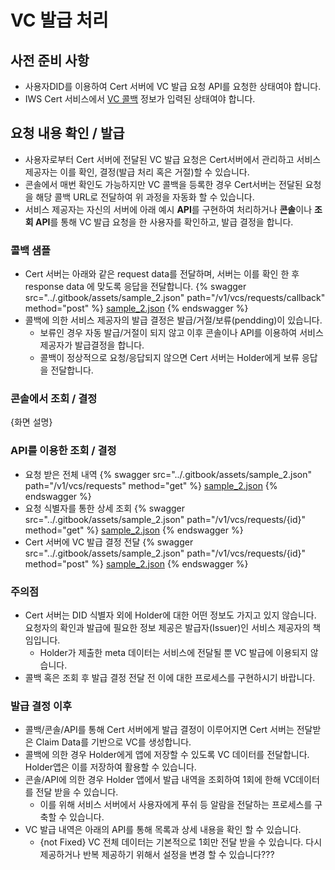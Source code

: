 # VC 발급 처리

## 사전 준비 사항

- 사용자DID를 이용하여 Cert 서버에 VC 발급 요청 API를 요청한 상태여야 합니다.
- IWS Cert 서비스에서 [VC 콜백](../setting/callbacks.md) 정보가 입력된 상태여야 합니다.

## 요청 내용 확인 / 발급

- 사용자로부터 Cert 서버에 전달된 VC 발급 요청은 Cert서버에서 관리하고 서비스 제공자는 이를 확인, 결정(발급 처리 혹은 거절)할 수 있습니다.
- 콘솔에서 매번 확인도 가능하지만 VC 콜백을 등록한 경우 Cert서버는 전달된 요청을 해당 콜백 URL로 전달하여 위 과정을 자동화 할 수 있습니다.
- 서비스 제공자는 자신의 서버에 아래 예시 **API**를 구현하여 처리하거나 **콘솔**이나 **조회 API**를 통해 VC 발급 요청을 한 사용자를 확인하고, 발급 결정을 합니다.

### 콜백 샘플

- Cert 서버는 아래와 같은 request data를 전달하며, 서버는 이를 확인 한 후 response data 에 맞도록 응답을 전달합니다. {% swagger src="../.gitbook/assets/sample_2.json" path="/v1/vcs/requests/callback" method="post" %} [sample_2.json](../.gitbook/assets/sample_2.json) {% endswagger %}
- 콜백에 의한 서비스 제공자의 발급 결정은 발급/거절/보류(pendding)이 있습니다.
   - 보류인 경우 자동 발급/거절이 되지 않고 이후 콘솔이나 API를 이용하여 서비스 제공자가 발급결정을 합니다.
   - 콜백이 정상적으로 요청/응답되지 않으면 Cert 서버는 Holder에게 보류 응답을 전달합니다.

### 콘솔에서 조회 / 결정

{화면 설명}

### API를 이용한 조회 / 결정

- 요청 받은 전체 내역 {% swagger src="../.gitbook/assets/sample_2.json" path="/v1/vcs/requests" method="get" %} [sample_2.json](../.gitbook/assets/sample_2.json) {% endswagger %}
- 요청 식별자를 통한 상세 조회 {% swagger src="../.gitbook/assets/sample_2.json" path="/v1/vcs/requests/{id}" method="get" %} [sample_2.json](../.gitbook/assets/sample_2.json) {% endswagger %}
- Cert 서버에 VC 발급 결정 전달 {% swagger src="../.gitbook/assets/sample_2.json" path="/v1/vcs/requests/{id}" method="post" %} [sample_2.json](../.gitbook/assets/sample_2.json) {% endswagger %}

### 주의점

- Cert 서버는 DID 식별자 외에 Holder에 대한 어떤 정보도 가지고 있지 않습니다. 요청자의 확인과 발급에 필요한 정보 제공은 발급자(Issuer)인 서비스 제공자의 책임입니다.
   - Holder가 제출한 meta 데이터는 서비스에 전달될 뿐 VC 발급에 이용되지 않습니다.
- 콜백 혹은 조회 후 발급 결정 전달 전 이에 대한 프로세스를 구현하시기 바랍니다.

### 발급 결정 이후

- 콜백/콘솔/API를 통해 Cert 서버에게 발급 결정이 이루어지면 Cert 서버는 전달받은 Claim Data를 기반으로 VC를 생성합니다.
- 콜백에 의한 경우 Holder에게 앱에 저장할 수 있도록 VC 데이터를 전달합니다. Holder앱은 이를 저장하여 활용할 수 있습니다.
- 콘솔/API에 의한 경우 Holder 앱에서 발급 내역을 조회하여 1회에 한해 VC데이터를 전달 받을 수 있습니다.
   - 이를 위해 서비스 서버에서 사용자에게 푸쉬 등 알람을 전달하는 프로세스를 구축할 수 있습니다.
- VC 발급 내역은 아래의 API를 통해 목록과 상세 내용을 확인 할 수 있습니다.
   - {not Fixed} VC 전체 데이터는 기본적으로 1회만 전달 받을 수 있습니다. 다시 제공하거나 반복 제공하기 위해서 설정을 변경 할 수 있습니다???
